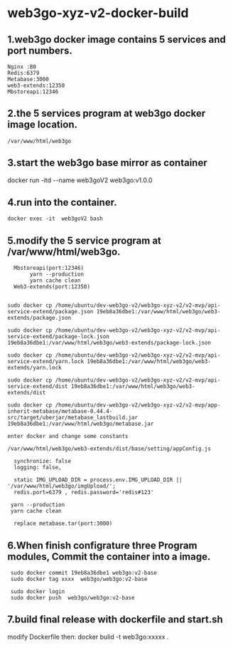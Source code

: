 # web3go-xyz-v2-docker-build
## 1.web3go docker image contains 5 services and port numbers.
    Nginx :80       
    Redis:6379
    Metabase:3000  
    web3-extends:12350
    Mbstoreapi:12346
## 2.the 5 services program at web3go docker image location.
    /var/www/html/web3go
## 3.start the web3go base mirror as container
   docker run -itd --name web3goV2  web3go:v1.0.0 
## 4.run into the container.
    docker exec -it  web3goV2 bash
## 5.modify the 5 service program at /var/www/html/web3go.
 ```
   Mbstoreapi(port:12346)
        yarn --production
        yarn cache clean
   Web3-extends(port:12350)
   

sudo docker cp /home/ubuntu/dev-web3go-v2/web3go-xyz-v2/v2-mvp/api-service-extend/package.json 19eb8a36dbe1:/var/www/html/web3go/web3-extends/package.json

sudo docker cp /home/ubuntu/dev-web3go-v2/web3go-xyz-v2/v2-mvp/api-service-extend/package-lock.json 19eb8a36dbe1:/var/www/html/web3go/web3-extends/package-lock.json

sudo docker cp /home/ubuntu/dev-web3go-v2/web3go-xyz-v2/v2-mvp/api-service-extend/yarn.lock 19eb8a36dbe1:/var/www/html/web3go/web3-extends/yarn.lock

sudo docker cp /home/ubuntu/dev-web3go-v2/web3go-xyz-v2/v2-mvp/api-service-extend/dist 19eb8a36dbe1:/var/www/html/web3go/web3-extends/dist

sudo docker cp /home/ubuntu/dev-web3go-v2/web3go-xyz-v2/v2-mvp/app-inherit-metabase/metabase-0.44.4-src/target/uberjar/metabase_lastbuild.jar 19eb8a36dbe1:/var/www/html/web3go/metabase.jar

enter docker and change some constants

/var/www/html/web3go/web3-extends/dist/base/setting/appConfig.js

   synchronize: false
   logging: false,

   static IMG_UPLOAD_DIR = process.env.IMG_UPLOAD_DIR || '/var/www/html/web3go/imgUpload/';
   redis.port=6379 , redis.password='redis#123'
         
  yarn --production
  yarn cache clean
  
   replace metabase.tar(port:3000)
   ```
   
 
   
## 6.When finish configrature three Program modules, Commit the container into a image.
     sudo docker commit 19eb8a36dbe1 web3go:v2-base 
     sudo docker tag xxxx  web3go/web3go:v2-base
     
     sudo docker login
     sudo docker push  web3go/web3go:v2-base

    
## 7.build final release with dockerfile and start.sh
   
   modify Dockerfile
   then:
   docker bulid -t web3go:xxxxx .

   
   
